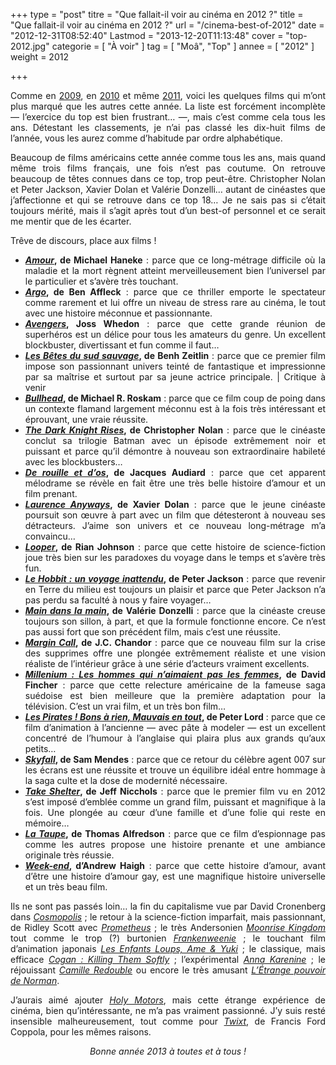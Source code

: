 +++
type = "post"
titre = "Que fallait-il voir au cinéma en 2012 ?"
title = "Que fallait-il voir au cinéma en 2012 ?"
url = "/cinema-best-of-2012"
date = "2012-12-31T08:52:40"
Lastmod = "2013-12-20T11:13:48"
cover = "top-2012.jpg"
categorie = [ "À voir" ]
tag = [ "Moâ", "Top" ]
annee = [ "2012" ]
weight = 2012

+++

<p style="text-align: justify">Comme en <a href="http://voiretmanger.fr/2009/12/26/cinema-the-very-best-of-2009/" title="Cinéma : the very best-of 2009">2009</a>, en <a href="http://voiretmanger.fr/2010/12/26/cinema-best-of-2010/" title="Cinéma : le meilleur du meilleur en 2010">2010</a> et même <a href="http://voiretmanger.fr/2011/12/31/cinema-best-of-2011/" title="Cinéma : ce qu’il ne fallait pas rater en 2011">2011</a>, voici les quelques films qui m’ont plus marqué que les autres cette année. La liste est forcément incomplète — l’exercice du top est bien frustrant… —, mais c’est comme cela tous les ans. Détestant les classements, je n’ai pas classé les dix-huit films de l’année, vous les aurez comme d’habitude par ordre alphabétique.</p>
<p style="text-align: justify">Beaucoup de films américains cette année comme tous les ans, mais quand même trois films français, une fois n&rsquo;est pas coutume. On retrouve beaucoup de têtes connues dans ce top, trop peut-être. Christopher Nolan et Peter Jackson, Xavier Dolan et Valérie Donzelli… autant de cinéastes que j&rsquo;affectionne et qui se retrouve dans ce top 18… Je ne sais pas si c&rsquo;était toujours mérité, mais il s&rsquo;agit après tout d&rsquo;un best-of personnel et ce serait me mentir que de les écarter.</p>
<p>Trêve de discours, place aux films !</p>
<ul style="text-align: justify">
<li><strong><a href="http://voiretmanger.fr/2012/10/25/amour-haneke-palme-or-2012/" title="Amour, Michael Haneke (Palme d'or 2012) - À voir et à manger"><em>Amour</em></a>, de Michael Haneke</strong> : parce que ce long-métrage difficile où la maladie et la mort règnent atteint merveilleusement bien l’universel par le particulier et s’avère très touchant.</li>
<li><strong><a href="http://voiretmanger.fr/2012/11/11/argo-affleck/" title="Argo, Ben Affleck - À voir et à manger"><em>Argo</em></a>, de Ben Affleck</strong> : parce que ce thriller emporte le spectateur comme rarement et lui offre un niveau de stress rare au cinéma, le tout avec une histoire méconnue et passionnante.</li>
<li><strong><a href="http://voiretmanger.fr/2012/04/26/avengers-whedon/" title="Avengers, Joss Whedon - À voir et à manger"><em>Avengers</em></a>, Joss Whedon</strong> : parce que cette grande réunion de superhéros est un délice pour tous les amateurs du genre. Un excellent blockbuster, divertissant et fun comme il faut…</li>
<li><strong><a href="http://voiretmanger.fr/2013/01/01/betes-sud-sauvage-zeitlin/" title="Les Bêtes du sud sauvage, Benh Zeitlin - À voir et à manger"><em>Les Bêtes du sud sauvage</em></a>, de Benh Zeitlin</strong> : parce que ce premier film impose son passionnant univers teinté de fantastique et impressionne par sa maîtrise et surtout par sa jeune actrice principale. | Critique à venir</li>
<li><strong><a href="http://voiretmanger.fr/2012/02/23/bullhead-roskam/" title="Bullhead, Michael R. Roskam - À voir et à manger"><em>Bullhead</em></a>, de Michael R. Roskam</strong> : parce que ce film coup de poing dans un contexte flamand largement méconnu est à la fois très intéressant et éprouvant, une vraie réussite.</li>
<li><strong><a href="http://voiretmanger.fr/2012/07/25/dark-knight-rises-nolan/" title="The Dark Knight Rises, Christopher Nolan - À voir et à manger"><em>The Dark Knight Rises</em></a>, de Christopher Nolan</strong> : parce que le cinéaste conclut sa trilogie Batman avec un épisode extrêmement noir et puissant et parce qu’il démontre à nouveau son extraordinaire habileté avec les blockbusters…</li>
<li><strong><a href="http://voiretmanger.fr/2012/05/24/rouille-os-audiard/" title="De rouille et d'os, Jacques Audiard - À voir et à manger"><em>De rouille et d’os</em></a>, de Jacques Audiard</strong> : parce que cet apparent mélodrame se révèle en fait être une très belle histoire d’amour et un film prenant.</li>
<li><strong><a href="http://voiretmanger.fr/2012/08/11/laurence-anyways-dolan/" title="Laurence Anyways, Xavier Dolan - À voir et à manger"><em>Laurence Anyways</em></a>, de Xavier Dolan</strong> : parce que le jeune cinéaste poursuit son œuvre à part avec un film que détesteront à nouveau ses détracteurs. J’aime son univers et ce nouveau long-métrage m’a convaincu…</li>
<li><strong><a href="http://voiretmanger.fr/2012/10/31/looper-johnson/" title="Looper, Rian Johnson - À voir et à manger"><em>Looper</em></a>, de Rian Johnson</strong> : parce que cette histoire de science-fiction joue très bien sur les paradoxes du voyage dans le temps et s’avère très fun.</li>
<li><strong><a href="http://voiretmanger.fr/2012/12/13/hobbit-voyage-inattendu-jackson/" title="Le Hobbit : un voyage inattendu, Peter Jackson - À voir et à manger"><em>Le Hobbit : un voyage inattendu</em></a>, de Peter Jackson</strong> : parce que revenir en Terre du milieu est toujours un plaisir et parce que Peter Jackson n’a pas perdu sa faculté à nous y faire voyager…</li>
<li><strong><a href="http://voiretmanger.fr/2012/11/28/main-dans-la-main-donzelli/" title="Main dans la main, Valérie Donzelli - À voir et à manger"><em>Main dans la main</em></a>, de Valérie Donzelli</strong> : parce que la cinéaste creuse toujours son sillon, à part, et que la formule fonctionne encore. Ce n’est pas aussi fort que son précédent film, mais c’est une réussite.</li>
<li><strong><a href="http://voiretmanger.fr/2012/05/04/margin-call-chandor/" title="Margin Call, J.C. Chandor - À voir et à manger"><em>Margin Call</em></a>, de J.C. Chandor</strong> : parce que ce nouveau film sur la crise des supprimes offre une plongée extrêmement réaliste et une vision réaliste de l’intérieur grâce à une série d’acteurs vraiment excellents.</li>
<li><strong><a href="http://voiretmanger.fr/2012/01/19/millenium-hommes-aimaient-pas-femmes-fincher/" title="Millenium : Les hommes qui n’aimaient pas les femmes, David Fincher - À voir et à manger"><em>Millenium : Les hommes qui n’aimaient pas les femmes</em></a>, de David Fincher</strong> : parce que cette relecture américaine de la fameuse saga suédoise est bien meilleure que la première adaptation pour la télévision. C’est un vrai film, et un très bon film…</li>
<li><strong><a href="http://voiretmanger.fr/pirates-bons-rien-mauvais-tout-lord/" title="Les Pirates ! Bons à rien, Mauvais en tout, Peter Lord"><em>Les Pirates ! Bons à rien, Mauvais en tout</em></a>, de Peter Lord</strong> : parce que ce film d’animation à l’ancienne — avec pâte à modeler — est un excellent concentré de l’humour à l’anglaise qui plaira plus aux grands qu’aux petits…</a></li>
<li><strong><a href="http://voiretmanger.fr/2012/04/10/pirates-bons-rien-mauvais-tout-lord/" title="Les Pirates ! Bons à rien, Mauvais en tout, Peter Lord - À voir et à manger"><em>Skyfall</em></a>, de Sam Mendes</strong> : parce que ce retour du célèbre agent 007 sur les écrans est une réussite et trouve un équilibre idéal entre hommage à la saga culte et la dose de modernité nécessaire.</li>
<li><strong><a href="http://voiretmanger.fr/2012/01/02/take-shelter-nichols/" title="Take Shelter, Jeff Nichols - À voir et à manger"><em>Take Shelter</em></a>, de Jeff Nicchols</strong> : parce que le premier film vu en 2012 s’est imposé d’emblée comme un grand film, puissant et magnifique à la fois. Une plongée au cœur d’une famille et d’une folie qui reste en mémoire…</li>
<li><strong><a href="http://voiretmanger.fr/2012/02/09/taupe-alfredson/" title="La Taupe, Thomas Alfredson - À voir et à manger"><em>La Taupe</em></a>, de Thomas Alfredson</strong> : parce que ce film d’espionnage pas comme les autres propose une histoire prenante et une ambiance originale très réussie.</li>
<li><strong><a href="http://voiretmanger.fr/2012/04/21/week-end-haigh/" title="Week-end, Andrew Haigh - À voir et à manger"><em>Week-end</em></a>, d’Andrew Haigh</strong> : parce que cette histoire d’amour, avant d’être une histoire d’amour gay, est une magnifique histoire universelle et un très beau film.</li>
</ul>
<p style="text-align: justify">Ils ne sont pas passés loin… la fin du capitalisme vue par David Cronenberg dans <a href="http://voiretmanger.fr/2012/06/02/cosmopolis-cronenberg/" title="Cosmopolis, David Cronenberg - À voir et à manger"><em>Cosmopolis</em></a> ; le retour à la science-fiction imparfait, mais passionnant, de Ridley Scott avec <a href="http://voiretmanger.fr/2012/05/31/prometheus-scott/" title="Prometheus, Ridley Scott - À voir et à manger"><em>Prometheus</em></a> ; le très Andersonien <a href="http://voiretmanger.fr/2012/05/19/moonrise-kingdom-anderson/" title="Moonrise Kingdom, Wes Anderson - À voir et à manger"><em>Moonrise Kingdom</em></a> tout comme le trop (?) burtonien <a href="http://voiretmanger.fr/2012/11/06/frankenweenie-burton/" title="Frankenweenie, Tim Burton - À voir et à manger"><em>Frankenweenie</em></a> ; le touchant film d’animation japonais <a href="http://voiretmanger.fr/2012/09/10/enfants-loups-ame-yuki-hosoda/" title="Les Enfants Loups, Ame &amp; Yuki, Mamoru Hosoda - À voir et à manger"><em>Les Enfants Loups, Ame &amp; Yuki</em></a> ; le classique, mais efficace <a href="http://voiretmanger.fr/2012/12/11/cogan-killing-them-softly-dominik/" title="Cogan : Killing Them Softly, Andrew Dominik - À voir et à manger"><em>Cogan : Killing Them Softly</em></a> ; l’expérimental <a href="http://voiretmanger.fr/2012/12/08/anna-karenine-wright/" title="Anna Karenine, Joe Wright - À voir et à manger"><em>Anna Karenine</em></a> ; le réjouissant <a href="http://voiretmanger.fr/2012/10/03/camille-redouble-lvovsky/" title="Camille Redouble, Noémie Lvovsky - À voir et à manger"><em>Camille Redouble</em></a> ou encore le très amusant <a href="http://voiretmanger.fr/2012/08/25/etrange-pouvoir-norman-fell-butler/" title="L'Étrange pouvoir de Norman, Sam Fell et Chris Butler - À voir et à manger"><em>L’Étrange pouvoir de Norman</em></a>.</p>
<p style="text-align: justify">J&rsquo;aurais aimé ajouter <a href="http://voiretmanger.fr/2012/07/06/holy-motors-carax/" title="Holy Motors, Leos Carax"><em>Holy Motors</em></a>, mais cette étrange expérience de cinéma, bien qu&rsquo;intéressante, ne m&rsquo;a pas vraiment passionné. J&rsquo;y suis resté insensible malheureusement, tout comme pour <a href="http://voiretmanger.fr/2012/04/17/twixt-coppola/" title="Twixt, Francis Ford Coppola"><em>Twixt</em></a>, de Francis Ford Coppola, pour les mêmes raisons.</p>
<p style="text-align: center"><em>Bonne année 2013 à toutes et à tous !</em></p>

